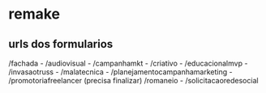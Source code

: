 # remake

## urls dos formularios

/fachada - /audiovisual - /campanhamkt - /criativo - /educacionalmvp - /invasaotruss - /malatecnica - /planejamentocampanhamarketing - /promotoriafreelancer (precisa finalizar)
/romaneio - /solicitacaoredesocial
